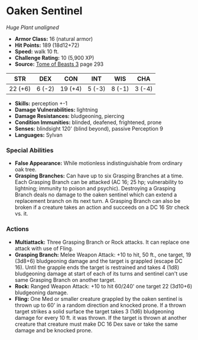 # Oaken Sentinel

*Huge* *Plant* *unaligned*

- **Armor Class:** 16 (natural armor)
- **Hit Points:** 189 (18d12+72)
- **Speed:** walk 10 ft.
- **Challenge Rating:** 10 (5,900 XP)
- **Source:** [Tome of Beasts 3](https://koboldpress.com/kpstore/product/tome-of-beasts-3-for-5th-edition/) page 293

| STR | DEX | CON | INT | WIS | CHA |
| --- | --- | --- | --- | --- | --- |
| 22 (+6) | 6 (-2) | 19 (+4) | 5 (-3) | 8 (-1) | 3 (-4) |

- **Skills:** perception +-1
- **Damage Vulnerabilities:** lightning
- **Damage Resistances:** bludgeoning, piercing
- **Condition Immunities:** blinded, deafened, frightened, prone
- **Senses:** blindsight 120' (blind beyond), passive Perception 9
- **Languages:** Sylvan
### Special Abilities
- **False Appearance:** While motionless indistinguishable from ordinary oak tree.
- **Grasping Branches:** Can have up to six Grasping Branches at a time. Each Grasping Branch can be attacked (AC 16; 25 hp; vulnerability to lightning; immunity to poison and psychic). Destroying a Grasping Branch deals no damage to the oaken sentinel which can extend a replacement branch on its next turn. A Grasping Branch can also be broken if a creature takes an action and succeeds on a DC 16 Str check vs. it.
### Actions
- **Multiattack:** Three Grasping Branch or Rock attacks. It can replace one attack with use of Fling.
- **Grasping Branch:** Melee Weapon Attack: +10 to hit, 50 ft., one target, 19 (3d8+6) bludgeoning damage and the target is grappled (escape DC 16). Until the grapple ends the target is restrained and takes 4 (1d8) bludgeoning damage at start of each of its turns and sentinel can't use same Grasping Branch on another target.
- **Rock:** Ranged Weapon Attack: +10 to hit 60/240' one target 22 (3d10+6) bludgeoning damage.
- **Fling:** One Med or smaller creature grappled by the oaken sentinel is thrown up to 60' in a random direction and knocked prone. If a thrown target strikes a solid surface the target takes 3 (1d6) bludgeoning damage for every 10 ft. it was thrown. If the target is thrown at another creature that creature must make DC 16 Dex save or take the same damage and be knocked prone.


